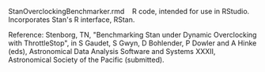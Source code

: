 StanOverclockingBenchmarker.rmd &nbsp;&nbsp; R code, intended for use in RStudio. Incorporates Stan's R interface, RStan.

Reference: Stenborg, TN, "Benchmarking Stan under Dynamic Overclocking with ThrottleStop", in S Gaudet, S Gwyn, D Bohlender, P Dowler and A Hinke (eds), Astronomical Data Analysis Software and Systems XXXII, Astronomical Society of the Pacific (submitted).
